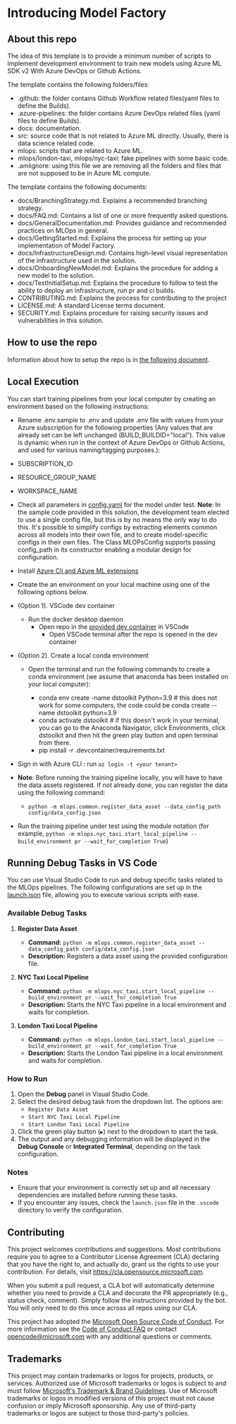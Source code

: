 # Introducing Model Factory

## About this repo

The idea of this template is to provide a minimum number of scripts to implement development environment to train new models using Azure ML SDK v2 With Azure DevOps or Github Actions.

The template contains the following folders/files:

- .github: the folder contains Github Workflow related files(yaml files to define the Builds).
- .azure-pipelines: the folder contains Azure DevOps related files (yaml files to define Builds).
- docs: documentation.
- src: source code that is not related to Azure ML directly. Usually, there is data science related code.
- mlops: scripts that are related to Azure ML.
- mlops/london-taxi, mlops/nyc-taxi: fake pipelines with some basic code.
- .amlignore: using this file we are removing all the folders and files that are not supposed to be in Azure ML compute.

The template contains the following documents:

- docs/BranchingStrategy.md: Explains a recommended branching strategy.
- docs/FAQ.md: Contains a list of one or more frequently asked questions.
- docs/GeneralDocumentation.md: Provides guidance and recommended practices on MLOps in general.
- docs/GettingStarted.md: Explains the process for setting up your implementation of Model Factory.
- docs/InfrastructureDesign.md: Contains high-level visual representation of the infrastructure used in the solution.
- docs/OnboardingNewModel.md: Explains the procedure for adding a new model to the solution.
- docs/TestInitialSetup.md: Explains the procedure to follow to test the ability to deploy an infrastructure, run pr and ci builds.
- CONTRIBUTING.md: Explains the process for contributing to the project
- LICENSE.md: A standard License terms document.
- SECURITY.md: Explains procedure for raising security issues and vulnerabilities in this solution.

## How to use the repo

Information about how to setup the repo is in [the following document](./docs/how-to/GettingStarted.md).

## Local Execution

You can start training pipelines from your local computer by creating an environment based on the following instructions:

- Rename .env.sample to .env and update .env file with values from your Azure subscription for the following properties (Any values that are already set can be left unchanged (BUILD_BUILDID="local"). This value is dynamic when run in the context of Azure DevOps or Github Actions, and used for various naming/tagging purposes.):
- SUBSCRIPTION_ID
- RESOURCE_GROUP_NAME
- WORKSPACE_NAME
- Check all parameters in [config.yaml](config/config.yaml) for the model under test.  **Note**: In the sample code provided in this solution, the development team elected to use a single config file, but this is by no means the only way to do this. It's possible to simplify configs by extracting elements common across all models into their own file, and to create model-specific configs in their own files.  The Class MLOPsConfig supports passing config_path in its constructor enabling a modular design for configuration. 
- Install [Azure Cli and Azure ML extensions](https://learn.microsoft.com/en-us/azure/machine-learning/how-to-configure-cli?view=azureml-api-2&tabs=public#installation)
- Create the an environment on your local machine using one of the following options below.

- (Option 1). VSCode dev container
  - Run the docker desktop daemon
    - Open repo in the [provided dev container](.devcontainer/devcontainer.json) in VSCode
      - Open VSCode terminal after the repo is opened in the dev container

- (Option 2). Create a local conda environment

  - Open the terminal and run the following commands to create a conda environment (we assume that anaconda has been installed on your local computer):

    - conda env create -name dstoolkit Python=3.9 # this does not work for some computers, the code could be conda create --name dstoolkit python=3.9
    - conda activate dstoolkit # if this doesn't work in your terminal, you can go to the Anaconda Navigator, click Environments, click dstoolkit and then hit the green play button and open terminal from there. 
    - pip install -r .devcontainer/requirements.txt

- Sign in with Azure CLI : run `az login -t <your tenant>`

- **Note**: Before running the training pipeline locally, you will have to have the data assets registered. If not already done, you can register the data using the following command:
  - `python -m mlops.common.register_data_asset --data_config_path config/data_config.json`
- Run the training pipeline under test using the module notation (for example, `python -m mlops.nyc_taxi.start_local_pipeline --build_environment pr --wait_for_completion True`)

## Running Debug Tasks in VS Code

You can use Visual Studio Code to run and debug specific tasks related to the MLOps pipelines. The following configurations are set up in the [launch.json](.vscode/launch.json) file, allowing you to execute various scripts with ease.

### Available Debug Tasks

1. **Register Data Asset**
   - **Command:** `python -m mlops.common.register_data_asset --data_config_path config/data_config.json`
   - **Description:** Registers a data asset using the provided configuration file.
   
2. **NYC Taxi Local Pipeline**
   - **Command:** `python -m mlops.nyc_taxi.start_local_pipeline --build_environment pr --wait_for_completion True`
   - **Description:** Starts the NYC Taxi pipeline in a local environment and waits for completion.
   
3. **London Taxi Local Pipeline**
   - **Command:** `python -m mlops.london_taxi.start_local_pipeline --build_environment pr --wait_for_completion True`
   - **Description:** Starts the London Taxi pipeline in a local environment and waits for completion.

### How to Run

1. Open the **Debug** panel in Visual Studio Code.
2. Select the desired debug task from the dropdown list. The options are:
   - `Register Data Asset`
   - `Start NYC Taxi Local Pipeline`
   - `Start London Taxi Local Pipeline`
3. Click the green play button (`▶`) next to the dropdown to start the task.
4. The output and any debugging information will be displayed in the **Debug Console** or **Integrated Terminal**, depending on the task configuration.

### Notes

- Ensure that your environment is correctly set up and all necessary dependencies are installed before running these tasks.
- If you encounter any issues, check the `launch.json` file in the `.vscode` directory to verify the configuration.

## Contributing

This project welcomes contributions and suggestions.  Most contributions require you to agree to a
Contributor License Agreement (CLA) declaring that you have the right to, and actually do, grant us
the rights to use your contribution. For details, visit https://cla.opensource.microsoft.com.

When you submit a pull request, a CLA bot will automatically determine whether you need to provide
a CLA and decorate the PR appropriately (e.g., status check, comment). Simply follow the instructions
provided by the bot. You will only need to do this once across all repos using our CLA.

This project has adopted the [Microsoft Open Source Code of Conduct](https://opensource.microsoft.com/codeofconduct/).
For more information see the [Code of Conduct FAQ](https://opensource.microsoft.com/codeofconduct/faq/) or
contact [opencode@microsoft.com](mailto:opencode@microsoft.com) with any additional questions or comments.

## Trademarks

This project may contain trademarks or logos for projects, products, or services. Authorized use of Microsoft 
trademarks or logos is subject to and must follow 
[Microsoft's Trademark & Brand Guidelines](https://www.microsoft.com/en-us/legal/intellectualproperty/trademarks/usage/general).
Use of Microsoft trademarks or logos in modified versions of this project must not cause confusion or imply Microsoft sponsorship.
Any use of third-party trademarks or logos are subject to those third-party's policies.
